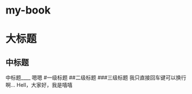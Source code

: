 # my-book
大标题
=====
中标题
-----
中标题____
嗯嗯
#一级标题
##二级标题
###三级标题
        我只直接回车键可以换行啊...
        Hell，大家好，我是嘻嘻
